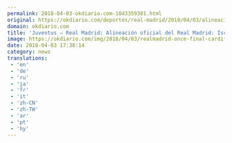 ```yaml
---
permalink: 2018-04-03-okdiario.com-1043359381.html
original: https://okdiario.com/deportes/real-madrid/2018/04/03/alineacion-oficial-del-real-madrid-isco-titular-juega-once-cardiff-2058391
domain: okdiario.com
title: 'Juventus – Real Madrid: Alineación oficial del Real Madrid: Isco titular, juega el once de Cardiff'
image: https://okdiario.com/img/2018/04/03/realmadrid-once-final-cardiff.jpg
date: 2018-04-03 17:38:14
category: news
translations: 
 - 'en'
 - 'de'
 - 'ru'
 - 'ja'
 - 'fr'
 - 'it'
 - 'zh-CN'
 - 'zh-TW'
 - 'ar'
 - 'pt'
 - 'hy'
---
```


